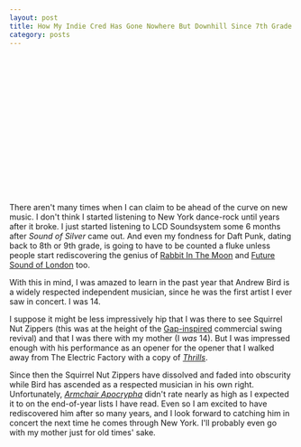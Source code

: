 ```yaml
---
layout: post
title: How My Indie Cred Has Gone Nowhere But Downhill Since 7th Grade
category: posts
---
```


<div align="center">
<object width="420" height="247"><param name="movie" value="http://www.dailymotion.com/swf/x1rrl5"></param><param name="allowFullScreen" value="true"></param><param name="allowScriptAccess" value="always"></param><embed src="http://www.dailymotion.com/swf/x1rrl5" type="application/x-shockwave-flash" width="420" height="247" allowFullScreen="true" allowScriptAccess="always"></embed></object>
</div>

There aren't many times when I can claim to be ahead of the curve on new music.  I don't think I started listening to New York dance-rock until years after it broke.  I just started listening to LCD Soundsystem some 6 months after _Sound of Silver_ came out.  And even my fondness for Daft Punk, dating back to 8th or 9th grade, is going to have to be counted a fluke unless people start rediscovering the genius of <a href="http://youtube.com/watch?v=eiAorKe6cpM">Rabbit In The Moon</a> and <a href="http://youtube.com/watch?v=GCoCTkC0oL0">Future Sound of London</a> too.

With this in mind, I was amazed to learn in the past year that Andrew Bird is a widely respected independent musician, since he was the first artist I ever saw in concert.  I was 14.

I suppose it might be less impressively hip that I was there to see Squirrel Nut Zippers (this was at the height of the <a href="http://youtube.com/watch?v=knW1hGwmEXQ">Gap-inspired</a> commercial swing revival) and that I was there with my mother (I _was_ 14).  But I was impressed enough with his performance as an opener for the opener that I walked away from The Electric Factory with a copy of <em><a href="http://en.wikipedia.org/wiki/Thrills_%28album%29">Thrills</a></em>.

Since then the Squirrel Nut Zippers have dissolved and faded into obscurity while Bird has ascended as a respected musician in his own right.  Unfortunately, _<a href="http://www.amazon.com/Armchair-Apocrypha-Andrew-Bird/dp/B000MV9A1C">Armchair Apocrypha</a>_ didn't rate nearly as high as I expected it to on the end-of-year lists I have read.  Even so I am excited to have rediscovered him after so many years, and I look forward to catching him in concert the next time he comes through New York.  I'll probably even go with my mother just for old times' sake.

<div align="center">
<object width="420" height="247"><param name="movie" value="http://www.dailymotion.com/swf/x1rms7"></param><param name="allowFullScreen" value="true"></param><param name="allowScriptAccess" value="always"></param><embed src="http://www.dailymotion.com/swf/x1rms7" type="application/x-shockwave-flash" width="420" height="247" allowFullScreen="true" allowScriptAccess="always"></embed></object>
</div>